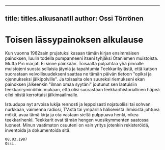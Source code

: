 
---

title: titles.alkusanatII
author: Ossi Törrönen
---


    
# Toisen lässypainoksen alkulause

Kun vuonna 1982sain prujatuksi kasaan tämän kirjan ensimmäisen painoksen, luulin todella 
pumpanneeni itseni tyhjäksi Otaniemen muistoista. Mutta P:n marjat. Ei sinne päinkään. Toisaalta 
pulpahtaa yhä pinnalle muistojeni suosta sellaisia jäyniä ja tapahtumia Teekkarikylästä, että katson 
suorastaan velvollisuudekseni saattaa ne tämän päivän tietoon "opiksi ja ojennukseksi jälkipolville". Ja 
toisaalta olen suureksi riemukseni ekan painoksen jälkeenkin "ilman omaa syytäni" joutunut sen 
laatuisiin teekkariryminöihin mukaan, että olisi suorastaan teekkarihistoriallinen häpeä ellei niistä 
kerrottaisi jälkimaailmalle.

Istuudupa nyt arvoisa lukija rennosti ja leppoisasti nojatuoliisi tai sohvan nurkkaan, vaimenna radiosi, 
TV:stä tai ympärillä hälisevistä ihmisistä johtuva mökä, avaa tämä kirja ja ota vastaan sieltä pulppuava 
henki, oikea teekkarihenki. Teekkarit ovat tämän hengen vuosikymmenten saatossa luoneet. Minun 
vaatimaton osuuteni on vain yritys jotenkin rekisteröidä, inventoida ja dokumentoida sitä.

    08.03.1987
    Ossi.




